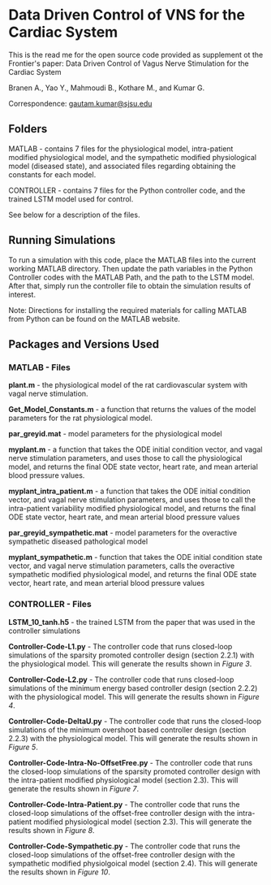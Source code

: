 # Data Driven Control of VNS for the Cardiac System
 
 This is the read me for the open source code provided as supplement ot the Frontier's paper: 
 Data Driven Control of Vagus Nerve Stimulation for the Cardiac System
 
 Branen A., Yao Y., Mahmoudi B., Kothare M., and Kumar G. 

Correspondence: gautam.kumar@sjsu.edu 


## Folders 

MATLAB - contains 7 files for the physiological model, intra-patient modified physiological model, and the sympathetic modified physiological model (diseased state), and associated files regarding obtaining the constants for each model. 

CONTROLLER - contains 7 files for the Python controller code, and the trained LSTM model used for control. 

See below for a description of the files. 

## Running Simulations 

To run a simulation with this code, place the MATLAB files into the current working MATLAB directory. Then update the path variables in the Python Controller codes with the MATLAB Path, and the path to the LSTM model. After that, simply run the controller file to obtain the simulation results of interest. 

Note: Directions for installing the required materials for calling MATLAB from Python can be found on the MATLAB website. 

## Packages and Versions Used 



### MATLAB - Files 

**plant.m** - the physiological model of the rat  cardiovascular system with vagal nerve stimulation. 

**Get_Model_Constants.m** - a function that returns the values of the model parameters for the rat physiological model. 

**par_greyid.mat** - model parameters for the physiological model 

**myplant.m** - a function that takes the ODE initial condition vector, and vagal nerve stimulation parameters, and uses those to call the physiological model, and returns the final ODE state vector, heart rate, and mean arterial blood pressure values. 

**myplant_intra_patient.m** - a function that takes the ODE initial condition vector, and vagal nerve stimulation parameters, and uses those to call the intra-patient variability modified physiological model, and returns the final ODE state vector, heart rate, and mean arterial blood pressure values

**par_greyid_sympathetic.mat** - model parameters for the overactive sympathetic diseased pathological model 

**myplant_sympathetic.m** - function that takes the ODE initial condition state vector, and vagal nerve stimulation parameters, calls the overactive sympathetic modified physiological model, and returns the final ODE state vector, heart rate, and mean arterial blood pressure values 

### CONTROLLER - Files 

**LSTM_10_tanh.h5** - the trained LSTM from the paper that was used in the controller simulations 

**Controller-Code-L1.py** - The controller code that runs closed-loop simulations of the sparsity promoted controller design (section 2.2.1) with the physiological model. This will generate the results shown in *Figure 3*. 

**Controller-Code-L2.py** - The controller code that runs closed-loop simulations of the minimum energy based controller design (section 2.2.2) with the physiological model. This will generate the results shown in *Figure 4*. 

**Controller-Code-DeltaU.py** - The controller code that runs the closed-loop simulations of the minimum overshoot based controller design (section 2.2.3) with the physiological model. This will generate the results shown in *Figure 5*. 

**Controller-Code-Intra-No-OffsetFree.py** - The controller code that runs the closed-loop simulations of the sparsity promoted controller design with the intra-patient modified physiological model (section 2.3). This will generate the results shown in *Figure 7*. 

**Controller-Code-Intra-Patient.py** - The controller code that runs the closed-loop simulations of the offset-free controller design with the intra-patient modified physiological model (section 2.3). This will generate the results shown in *Figure 8*. 

**Controller-Code-Sympathetic.py** - The controller code that runs the closed-loop simulations of the offset-free controller design with the sympathetic modified physiolgoical model (section 2.4). This will generate the results shown in *Figure 10*. 

